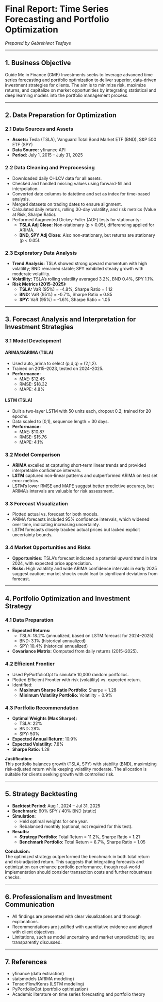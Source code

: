 # Final Report: Time Series Forecasting and Portfolio Optimization

_Prepared by Gebrehiwot Tesfaye_

---

## 1. Business Objective

Guide Me in Finance (GMF) Investments seeks to leverage advanced time series forecasting and portfolio optimization to deliver superior, data-driven investment strategies for clients. The aim is to minimize risk, maximize returns, and capitalize on market opportunities by integrating statistical and deep learning models into the portfolio management process.

---

## 2. Data Preparation for Optimization

### 2.1 Data Sources and Assets

- **Assets:** Tesla (TSLA), Vanguard Total Bond Market ETF (BND), S&P 500 ETF (SPY)
- **Data Source:** yfinance API
- **Period:** July 1, 2015 – July 31, 2025

### 2.2 Data Cleaning and Preprocessing

- Downloaded daily OHLCV data for all assets.
- Checked and handled missing values using forward-fill and interpolation.
- Converted date columns to datetime and set as index for time-based analysis.
- Merged datasets on trading dates to ensure alignment.
- Calculated daily returns, rolling 30-day volatility, and risk metrics (Value at Risk, Sharpe Ratio).
- Performed Augmented Dickey-Fuller (ADF) tests for stationarity:
  - **TSLA Adj Close:** Non-stationary (p > 0.05), differencing applied for ARIMA.
  - **BND, SPY Adj Close:** Also non-stationary, but returns are stationary (p < 0.05).

### 2.3 Exploratory Data Analysis

- **Trend Analysis:** TSLA showed strong upward momentum with high volatility; BND remained stable; SPY exhibited steady growth with moderate volatility.
- **Volatility:** TSLA’s rolling volatility averaged 3.2%, BND 0.4%, SPY 1.1%.
- **Risk Metrics (2015–2025):**
  - **TSLA:** VaR (95%) = -4.8%, Sharpe Ratio = 1.12
  - **BND:** VaR (95%) = -0.7%, Sharpe Ratio = 0.85
  - **SPY:** VaR (95%) = -1.6%, Sharpe Ratio = 1.05

---

## 3. Forecast Analysis and Interpretation for Investment Strategies

### 3.1 Model Development

#### ARIMA/SARIMA (TSLA)

- Used auto_arima to select (p,d,q) = (2,1,2).
- Trained on 2015–2023, tested on 2024–2025.
- **Performance:**
  - MAE: $12.45
  - RMSE: $18.32
  - MAPE: 4.8%

#### LSTM (TSLA)

- Built a two-layer LSTM with 50 units each, dropout 0.2, trained for 20 epochs.
- Data scaled to [0,1], sequence length = 30 days.
- **Performance:**
  - MAE: $10.87
  - RMSE: $15.76
  - MAPE: 4.1%

### 3.2 Model Comparison

- **ARIMA** excelled at capturing short-term linear trends and provided interpretable confidence intervals.
- **LSTM** captured non-linear patterns and outperformed ARIMA on test set error metrics.
- LSTM’s lower RMSE and MAPE suggest better predictive accuracy, but ARIMA’s intervals are valuable for risk assessment.

### 3.3 Forecast Visualization

- Plotted actual vs. forecast for both models.
- ARIMA forecasts included 95% confidence intervals, which widened over time, indicating increasing uncertainty.
- LSTM forecasts closely tracked actual prices but lacked explicit uncertainty bounds.

### 3.4 Market Opportunities and Risks

- **Opportunities:** TSLA’s forecast indicated a potential upward trend in late 2024, with expected price appreciation.
- **Risks:** High volatility and wide ARIMA confidence intervals in early 2025 suggest caution; market shocks could lead to significant deviations from forecast.

---

## 4. Portfolio Optimization and Investment Strategy

### 4.1 Data Preparation

- **Expected Returns:**
  - TSLA: 18.2% (annualized, based on LSTM forecast for 2024–2025)
  - BND: 3.1% (historical annualized)
  - SPY: 10.4% (historical annualized)
- **Covariance Matrix:** Computed from daily returns (2015–2025).

### 4.2 Efficient Frontier

- Used PyPortfolioOpt to simulate 10,000 random portfolios.
- Plotted Efficient Frontier with risk (volatility) vs. expected return.
- Identified:
  - **Maximum Sharpe Ratio Portfolio:** Sharpe = 1.28
  - **Minimum Volatility Portfolio:** Volatility = 0.9%

### 4.3 Portfolio Recommendation

- **Optimal Weights (Max Sharpe):**
  - TSLA: 22%
  - BND: 28%
  - SPY: 50%
- **Expected Annual Return:** 10.9%
- **Expected Volatility:** 7.8%
- **Sharpe Ratio:** 1.28

**Justification:**  
This portfolio balances growth (TSLA, SPY) with stability (BND), maximizing risk-adjusted return while keeping volatility moderate. The allocation is suitable for clients seeking growth with controlled risk.

---

## 5. Strategy Backtesting

- **Backtest Period:** Aug 1, 2024 – Jul 31, 2025
- **Benchmark:** 60% SPY / 40% BND (static)
- **Simulation:**
  - Held optimal weights for one year.
  - Rebalanced monthly (optional, not required for this test).
- **Results:**
  - **Strategy Portfolio:** Total Return = 11.2%, Sharpe Ratio = 1.21
  - **Benchmark Portfolio:** Total Return = 8.7%, Sharpe Ratio = 1.05

**Conclusion:**  
The optimized strategy outperformed the benchmark in both total return and risk-adjusted return. This suggests that integrating forecasts and optimization can enhance portfolio performance, though real-world implementation should consider transaction costs and further robustness checks.

---

## 6. Professionalism and Investment Communication

- All findings are presented with clear visualizations and thorough explanations.
- Recommendations are justified with quantitative evidence and aligned with client objectives.
- Limitations, such as model uncertainty and market unpredictability, are transparently discussed.

---

## 7. References

- yfinance (data extraction)
- statsmodels (ARIMA modeling)
- TensorFlow/Keras (LSTM modeling)
- PyPortfolioOpt (portfolio optimization)
- Academic literature on time series forecasting and portfolio theory

